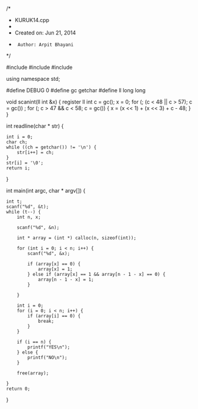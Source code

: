 /*
 * KURUK14.cpp
 *
 *  Created on: Jun 21, 2014
 *      Author: Arpit Bhayani
 */

#include <cstdio>
#include <cstdlib>
#include <iostream>

using namespace std;

#define DEBUG 0
#define gc getchar
#define ll long long

void scanint(ll int &x) {
	register ll int c = gc();
	x = 0;
	for (; (c < 48 || c > 57); c = gc())
		;
	for (; c > 47 && c < 58; c = gc()) {
		x = (x << 1) + (x << 3) + c - 48;
	}
}

int readline(char * str) {

	int i = 0;
	char ch;
	while ((ch = getchar()) != '\n') {
		str[i++] = ch;
	}
	str[i] = '\0';
	return i;
}

int main(int argc, char * argv[]) {

	int t;
	scanf("%d", &t);
	while (t--) {
		int n, x;

		scanf("%d", &n);

		int * array = (int *) calloc(n, sizeof(int));

		for (int i = 0; i < n; i++) {
			scanf("%d", &x);

			if (array[x] == 0) {
				array[x] = 1;
			} else if (array[x] == 1 && array[n - 1 - x] == 0) {
				array[n - 1 - x] = 1;
			}

		}

		int i = 0;
		for (i = 0; i < n; i++) {
			if (array[i] == 0) {
				break;
			}
		}

		if (i == n) {
			printf("YES\n");
		} else {
			printf("NO\n");
		}

		free(array);

	}
	return 0;
}
